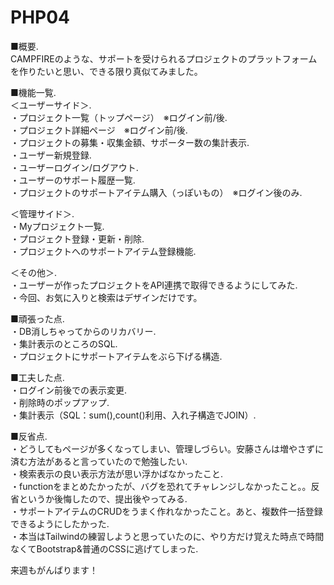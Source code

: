 # PHP04

■概要.  
CAMPFIREのような、サポートを受けられるプロジェクトのプラットフォームを作りたいと思い、できる限り真似てみました。

■機能一覧.  
＜ユーザーサイド＞.   
・プロジェクト一覧（トップページ）　※ログイン前/後.  
・プロジェクト詳細ページ　※ログイン前/後.  
・プロジェクトの募集・収集金額、サポーター数の集計表示.   
・ユーザー新規登録.   
・ユーザーログイン/ログアウト.   
・ユーザーのサポート履歴一覧.   
・プロジェクトのサポートアイテム購入（っぽいもの）　※ログイン後のみ.   

＜管理サイド＞.   
・Myプロジェクト一覧.   
・プロジェクト登録・更新・削除.   
・プロジェクトへのサポートアイテム登録機能.   

＜その他＞.  
・ユーザーが作ったプロジェクトをAPI連携で取得できるようにしてみた.   
・今回、お気に入りと検索はデザインだけです。 

■頑張った点.   
・DB消しちゃってからのリカバリー.   
・集計表示のところのSQL.   
・プロジェクトにサポートアイテムをぶら下げる構造.   

■工夫した点.   
・ログイン前後での表示変更.   
・削除時のポップアップ.   
・集計表示（SQL：sum(),count()利用、入れ子構造でJOIN）.   

■反省点.   
・どうしてもページが多くなってしまい、管理しづらい。安藤さんは増やさずに済む方法があると言っていたので勉強したい.   
・検索表示の良い表示方法が思い浮かばなかったこと.   
・functionをまとめたかったが、バグを恐れてチャレンジしなかったこと。。反省というか後悔したので、提出後やってみる.   
・サポートアイテムのCRUDをうまく作れなかったこと。あと、複数件一括登録できるようにしたかった.  
・本当はTailwindの練習しようと思っていたのに、やり方だけ覚えた時点で時間なくてBootstrap&普通のCSSに逃げてしまった.   

来週もがんばります！



